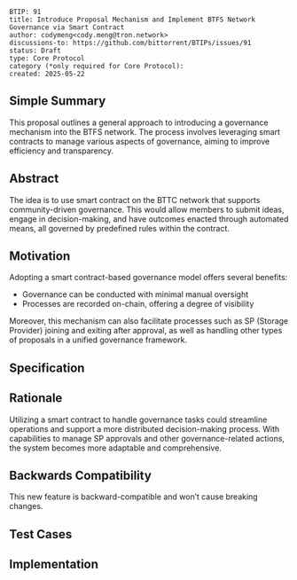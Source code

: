 ```
BTIP: 91
title: Introduce Proposal Mechanism and Implement BTFS Network Governance via Smart Contract
author: codymeng<cody.meng@tron.network>
discussions-to: https://github.com/bittorrent/BTIPs/issues/91
status: Draft
type: Core Protocol
category (*only required for Core Protocol):
created: 2025-05-22
```

## Simple Summary

This proposal outlines a general approach to introducing a governance mechanism into the BTFS network. The process involves leveraging smart contracts to manage various aspects of governance, aiming to improve efficiency and transparency.

## Abstract

The idea is to use smart contract on the BTTC network that supports community-driven governance. This would allow members to submit ideas, engage in decision-making, and have outcomes enacted through automated means, all governed by predefined rules within the contract.

## Motivation

Adopting a smart contract-based governance model offers several benefits:

- Governance can be conducted with minimal manual oversight
- Processes are recorded on-chain, offering a degree of visibility

Moreover, this mechanism can also facilitate processes such as SP (Storage Provider) joining and exiting after approval, as well as handling other types of proposals in a unified governance framework.

## Specification

## Rationale

Utilizing a smart contract to handle governance tasks could streamline operations and support a more distributed decision-making process. With capabilities to manage SP approvals and other governance-related actions, the system becomes more adaptable and comprehensive.

## Backwards Compatibility

This new feature is backward-compatible and won’t cause breaking changes.

## Test Cases

## Implementation
